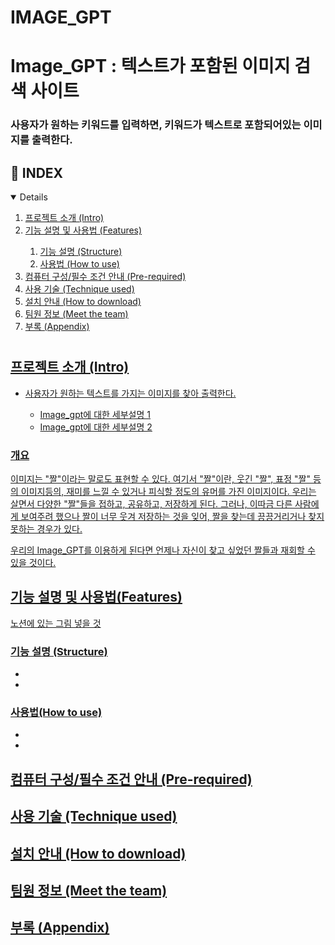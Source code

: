 # IMAGE_GPT

# Image_GPT : 텍스트가 포함된 이미지 검색 사이트

### 사용자가 원하는 키워드를 입력하면, 키워드가 텍스트로 포함되어있는 이미지를 출력한다.

## 📝 INDEX

<details open = "open">
  <ol>
    <li><a href="#Intro"> 프로젝트 소개 (Intro) </li>
    <li><a href="#Features"> 기능 설명 및 사용법 (Features) </li>
      <ol>
        <li><a href="#Structure"> 기능 설명 (Structure) </li>
        <li><a href="#How to use"> 사용법 (How to use) </li>
      </ol>
    <li><a href="#Pre-required"> 컴퓨터 구성/필수 조건 안내 (Pre-required) </li>
    <li><a href="#Technique used"> 사용 기술 (Technique used) </li>
    <li><a href="#How to download"> 설치 안내 (How to download) </li>
    <li><a href="#Meet the team"> 팀원 정보 (Meet the team) </li>
    <li><a href="#Appendix"> 부록 (Appendix) </li>
  </ol>
</details>

#

<h2 id = "Intro"> 프로젝트 소개 (Intro)</h2>
<ul>
  <li>사용자가 원하는 텍스트를 가지는 이미지를 찾아 출력한다.</li>
  <ul>
    <li>Image_gpt에 대한 세부설명 1</li>
    <li>Image_gpt에 대한 세부설명 2</li>
  </ul>
</ul>

### 개요
이미지는 "짤"이라는 말로도 표현할 수 있다. 여기서 "짤"이란, 웃긴 "짤", 표정 "짤" 등의 이미지등의, 재미를 느낄 수 있거나 피식할 정도의 유머를 가진 이미지이다.
우리는 살면서 다양한 "짤"들을 접하고, 공유하고, 저장하게 된다. 그러나, 이따금 다른 사람에게 보여주려 했으나 짤이 너무 웃겨 저장하는 것을 잊어, 짤을 찾는데 끙끙거리거나 찾지 못하는 경우가 있다.

우리의 Image_GPT를 이용하게 된다면 언제나 자신이 찾고 싶었던 짤들과 재회할 수 있을 것이다.

<h2 id = "Features"> 기능 설명 및 사용법(Features) </h2>
노션에 있는 그림 넣을 것
<h3 id = "Structure"> 기능 설명 (Structure) </h3>
<ul>
  <li></li>
  <li></li>
</ul>

<h3 id = "How to use"> 사용법(How to use) </h3>
<ul>
  <li></li>
  <li></li>
</ul>

<h2 id = "Pre-required"> 컴퓨터 구성/필수 조건 안내 (Pre-required) </h2>

<h2 id = "Technique used"> 사용 기술 (Technique used) </h2>
  
<h2 id = "How to download"> 설치 안내 (How to download) </h2>
  
<h2 id = "Meet the team"> 팀원 정보 (Meet the team) </h2>
  
<h2 id = "Appendix"> 부록 (Appendix) </h2>  
    
    
    
    
    
    
    
    
    
    
    
    
    
    
    
    
    
    
    
    
    
    
    
    
    
    
    
